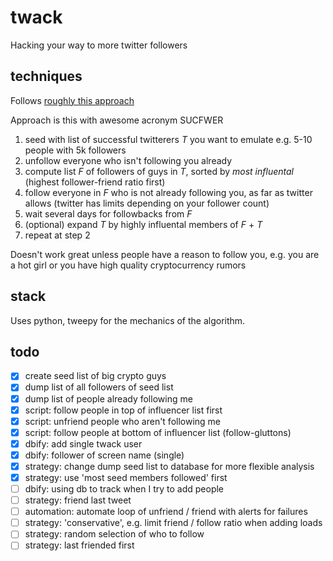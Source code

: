 # twack
Hacking your way to more twitter followers

## techniques

Follows [roughly this approach](https://mng.lincolnwdaniel.com/how-i-grew-from-300-to-5k-followers-in-just-3-weeks-2436528da845#.hjqoqzvr2)

Approach is this with awesome acronym SUCFWER

 1. seed with list of successful twitterers _T_ you want to emulate e.g. 5-10 people with 5k followers
 2. unfollow everyone who isn't following you already
 3. compute list _F_ of followers of guys in _T_, sorted by *most influental* (highest follower-friend ratio first)
 4. follow everyone in _F_ who is not already following you, as far as twitter allows (twitter has limits depending on your follower count)
 5. wait several days for followbacks from _F_
 6. (optional) expand _T_ by highly influental members of _F_ + _T_
 7. repeat at step 2

Doesn't work great unless people have a reason to follow you, e.g. you are a hot girl or you have high quality cryptocurrency rumors

## stack

Uses python, tweepy for the mechanics of the algorithm.

## todo

 - [x] create seed list of big crypto guys
 - [x] dump list of all followers of seed list
 - [x] dump list of people already following me
 - [x] script: follow people in top of influencer list first
 - [x] script: unfriend people who aren't following me
 - [x] script: follow people at bottom of influencer list (follow-gluttons)
 - [x] dbify: add single twack user
 - [x] dbify: follower of screen name (single)
 - [x] strategy: change dump seed list to database for more flexible analysis
 - [x] strategy: use 'most seed members followed' first
 - [ ] dbify: using db to track when I try to add people
 - [ ] strategy: friend last tweet
 - [ ] automation: automate loop of unfriend / friend with alerts for failures
 - [ ] strategy: 'conservative', e.g. limit friend / follow ratio when adding loads
 - [ ] strategy: random selection of who to follow
 - [ ] strategy: last friended first
